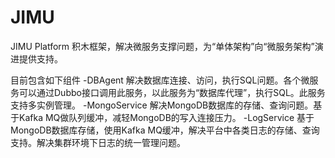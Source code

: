# JIMU
JIMU Platform 积木框架，解决微服务支撑问题，为“单体架构”向“微服务架构”演进提供支持。

目前包含如下组件
-DBAgent  解决数据库连接、访问，执行SQL问题。各个微服务可以通过Dubbo接口调用此服务，以此服务为“数据库代理”，执行SQL。此服务支持多实例管理。
-MongoService  解决MongoDB数据库的存储、查询问题。基于Kafka MQ做队列缓冲，减轻MongoDB的写入连接压力。
-LogService   基于MongoDB数据库存储，使用Kafka MQ缓冲，解决平台中各类日志的存储、查询支持。解决集群环境下日志的统一管理问题。
